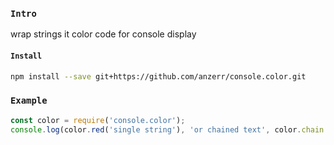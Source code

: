 
### `Intro`
wrap strings it color code for console display

#### `Install`
``` bash
npm install --save git+https://github.com/anzerr/console.color.git
```

### `Example`
``` javascript
const color = require('console.color');
console.log(color.red('single string'), 'or chained text', color.chain.red('red').blue('blue').none('chained with normal text').green('green').toString(), 'done');
```